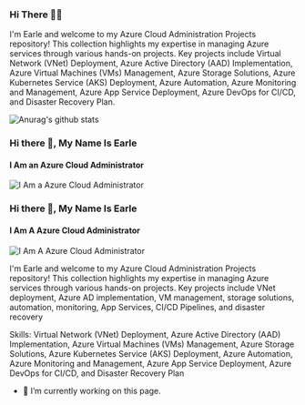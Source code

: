 ### Hi There 👋🏼

I'm Earle and welcome to my Azure Cloud Administration Projects repository! This collection highlights my expertise in managing Azure services through various hands-on projects. Key projects include Virtual Network (VNet) Deployment, Azure Active Directory (AAD) Implementation, Azure Virtual Machines (VMs) Management, Azure Storage Solutions, Azure Kubernetes Service (AKS) Deployment, Azure Automation, Azure Monitoring and Management, Azure App Service Deployment, Azure DevOps for CI/CD, and Disaster Recovery Plan.

![Anurag's github stats](https://github-readme-stats.vercel.app/api?username=earleaconway)

### Hi there 👋, My Name Is Earle
#### I Am an Azure Cloud Administrator
![I Am a Azure Cloud Administrator](https://media.licdn.com/dms/image/D4E16AQERx1D53ELq9w/profile-displaybackgroundimage-shrink_350_1400/0/1719594074548?e=1724889600&v=beta&t=KlT3M3PTyFC_5mAcdyScAH6vsiU7e1dSB1JI2QlhH4o)

### Hi there 👋, My Name Is Earle
#### I Am A Azure Cloud Administrator
![I Am A Azure Cloud Administrator](https://media.licdn.com/dms/image/D4E16AQERx1D53ELq9w/profile-displaybackgroundimage-shrink_350_1400/0/1719594074548?e=1724889600&v=beta&t=KlT3M3PTyFC_5mAcdyScAH6vsiU7e1dSB1JI2QlhH4o)

I'm Earle and welcome to my Azure Cloud Administration Projects repository! This collection highlights my expertise in managing Azure services through various hands-on projects. Key projects include VNet deployment, Azure AD implementation, VM management, storage solutions, automation, monitoring, App Services, CI/CD Pipelines, and disaster recovery

Skills: Virtual Network (VNet) Deployment, Azure Active Directory (AAD) Implementation, Azure Virtual Machines (VMs) Management, Azure Storage Solutions, Azure Kubernetes Service (AKS) Deployment, Azure Automation, Azure Monitoring and Management, Azure App Service Deployment, Azure DevOps for CI/CD, and Disaster Recovery Plan

- 🔭 I’m currently working on this page. 









